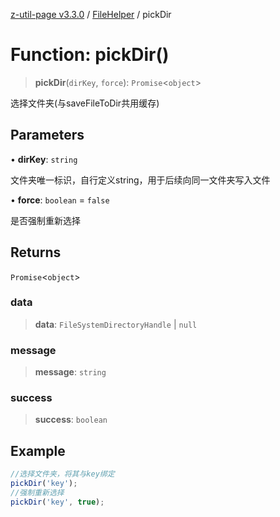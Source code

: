 [z-util-page v3.3.0](../../../index.md) / [FileHelper](../index.md) / pickDir

# Function: pickDir()

> **pickDir**(`dirKey`, `force`): `Promise`\<`object`\>

选择文件夹(与saveFileToDir共用缓存)

## Parameters

• **dirKey**: `string`

文件夹唯一标识，自行定义string，用于后续向同一文件夹写入文件

• **force**: `boolean` = `false`

是否强制重新选择

## Returns

`Promise`\<`object`\>

### data

> **data**: `FileSystemDirectoryHandle` \| `null`

### message

> **message**: `string`

### success

> **success**: `boolean`

## Example

```ts
//选择文件夹，将其与key绑定
pickDir('key');
//强制重新选择
pickDir('key', true);
```
